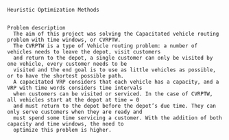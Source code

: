 	Heuristic Optimization Methods
      
      
	Problem description
      The aim of this project was solving the Capacitated vehicle routing problem with time windows, or CVRPTW. 
      The CVRPTW is a type of Vehicle routing problem: a number of vehicles needs to leave the depot, visit customers 
      and return to the depot, a single customer can only be visited by one vehicle, every customer needs to be 
      visited and the end goal is to use as little vehicles as possible, or to have the shortest possible path. 
      A capacitated VRP considers that each vehicle has a capacity, and a VRP with time words considers time intervals 
      when customers can be visited or serviced. In the case of CVRPTW, all vehicles start at the depot at time = 0 
      and must return to the depot before the depot’s due time. They can only serve customers when they are ready and 
      must spend some time servicing a customer. With the addition of both capacity and time windows, the need to 
      optimize this problem is higher.
